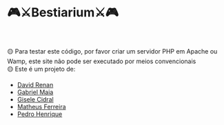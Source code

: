 # 🎮⚔️Bestiarium⚔️🎮
<br/><br/>
🟡 Para testar este código, por favor criar um servidor PHP em Apache ou Wamp, este site não pode ser executado por meios convencionais<br>
🟡 Este é um projeto de:<br>
  * [David Renan](https://github.com/renanrrj)
  * [Gabriel Maia](https://github.com/DeveloperMaia/DeveloperMaia)
  * [Gisele Cidral](https://github.com/Gisele7)
  * [Matheus Ferreira](https://github.com/MatheusFRocha)
  * [Pedro Henrique](https://github.com/pedrocorrea2002) 
